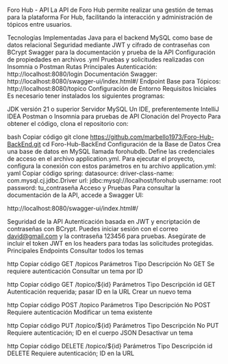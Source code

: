 


 Foro Hub - API
La API de Foro Hub permite realizar una gestión de temas para la plataforma For Hub, facilitando la interacción y administración de tópicos entre usuarios.

Tecnologías Implementadas
Java para el backend
MySQL como base de datos relacional
Seguridad mediante JWT y cifrado de contraseñas con BCrypt
Swagger para la documentación y prueba de la API
Configuración de propiedades en archivos .yml
Pruebas y solicitudes realizadas con Insomnia o Postman
Rutas Principales
Autenticación: http://localhost:8080/login
Documentación Swagger: http://localhost:8080/swagger-ui/index.html#/
Endpoint Base para Tópicos: http://localhost:8080/topico
Configuración de Entorno
Requisitos Iniciales
Es necesario tener instalados los siguientes programas:

JDK versión 21 o superior
Servidor MySQL
Un IDE, preferentemente IntelliJ IDEA
Postman o Insomnia para pruebas de API
Clonación del Proyecto
Para obtener el código, clona el repositorio con:

bash
Copiar código
git clone https://github.com/marbello1973/Foro-Hub-BackEnd.git
cd Foro-Hub-BackEnd
Configuración de la Base de Datos
Crea una base de datos en MySQL llamada forohubdb.
Define las credenciales de acceso en el archivo application.yml.
Para ejecutar el proyecto, configura la conexión con estos parámetros en tu archivo application.yml:
yaml
Copiar código
spring:
  datasource:
    driver-class-name: com.mysql.cj.jdbc.Driver
    url: jdbc:mysql://localhost/forohub
    username: root
    password: tu_contraseña
Acceso y Pruebas
Para consultar la documentación de la API, accede a Swagger UI:

http://localhost:8080/swagger-ui/index.html#/

Seguridad de la API
Autenticación basada en JWT y encriptación de contraseñas con BCrypt.
Puedes iniciar sesión con el correo david@gmail.com y la contraseña 123456 para pruebas.
Asegúrate de incluir el token JWT en los headers para todas las solicitudes protegidas.
Principales Endpoints
Consultar todos los temas

http
Copiar código
GET /topicos
Parámetros	Tipo	Descripción
No	GET	Se requiere autenticación
Consultar un tema por ID

http
Copiar código
GET /topico/${id}
Parámetros	Tipo	Descripción
id	GET	Autenticación requerida; pasar ID en la URL
Crear un nuevo tema

http
Copiar código
POST /topico
Parámetros	Tipo	Descripción
No	POST	Requiere autenticación
Modificar un tema existente

http
Copiar código
PUT /topico/${id}
Parámetros	Tipo	Descripción
No	PUT	Requiere autenticación; ID en el cuerpo JSON
Desactivar un tema

http
Copiar código
DELETE /topico/${id}
Parámetros	Tipo	Descripción
id	DELETE	Requiere autenticación; ID en la URL
